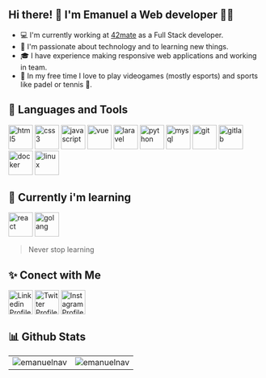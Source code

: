 ## Hi there! 👋 I'm Emanuel a Web developer 👨‍💻

- 💻 I'm currently working at [42mate](https://www.42mate.com/) as a Full Stack developer.
- 🚀 I'm passionate about technology and to learning new things.
- 🎓 I have experience making responsive web applications and working in team.
- 👾 In my free time I love to play videogames (mostly esports) and sports like padel or tennis 🎾.

## 🔬 Languages and Tools

<p align="left">
<img src="https://img.icons8.com/color/48/000000/html-5--v1.png" alt="html5" width="48" height="48"/>
<img src="https://img.icons8.com/color/48/000000/css3.png" alt="css3" width="48" height="48"/>
<img src="https://img.icons8.com/color/48/000000/javascript--v1.png" alt="javascript" width="48" height="48"/>
<img src="https://img.icons8.com/color/48/000000/vue-js.png" alt="vue" width="48" height="48"/>
<img src="https://img.icons8.com/fluency/48/000000/laravel.png" alt="laravel" width="48" height="48"/>
<img src="https://img.icons8.com/color/48/000000/python--v1.png" alt="python" width="48" height="48"/>
<img src="https://img.icons8.com/color/48/000000/mysql-logo.png" alt="mysql" width="48" height="48"/>
<img src="https://img.icons8.com/color/48/000000/git.png" alt="git" width="48" height="48"/>
<img src="https://img.icons8.com/color/48/000000/gitlab.png" alt="gitlab" width="48" height="48"/>
<img src="https://img.icons8.com/fluency/48/000000/docker.png" alt="docker" width="48" height="48"/>
<img src="https://img.icons8.com/color/48/000000/linux--v1.png" alt="linux" width="48" height="48"/>
</p>

## 🌱 Currently i'm learning

<p align="left">
<img src="https://img.icons8.com/color/48/000000/react-native.png" alt="react" height="48" width="48" />
<img src="https://img.icons8.com/color/48/000000/golang.png" alt="golang" height="48" width="48" />
</p>

> Never stop learning

## ✨ Conect with Me

<p align="left">
<a href="https://www.linkedin.com/in/emanuelnav" target="_blank"><img align="center" src="https://img.icons8.com/color/48/000000/linkedin.png" alt="Linkedin Profile" height="48" width="48" /></a>
<a href="https://twitter.com/emanuelnav_" target="_blank"><img align="center" src="https://img.icons8.com/color/48/000000/twitter-squared.png" alt="Twitter Profile" height="48" width="48" /></a>
<a href="https://www.instagram.com/emanuelnav_/" target="_blank"><img align="center" src="https://img.icons8.com/fluency/48/000000/instagram-new.png" alt="Instagram Profile" height="48" width="48"></a>
</p>

## 📊 Github Stats

<table>
  <tr>
    <td><img src="https://github-readme-stats.vercel.app/api?username=emanuelnav&show_icons=true&locale=en&theme=radical&hide_border=true" alt="emanuelnav" /></td>
    <td><img src="https://github-readme-stats.vercel.app/api/top-langs?username=emanuelnav&show_icons=true&locale=en&layout=compact&theme=radical&hide_border=true" alt="emanuelnav" /></td>
  </tr>
</table>
